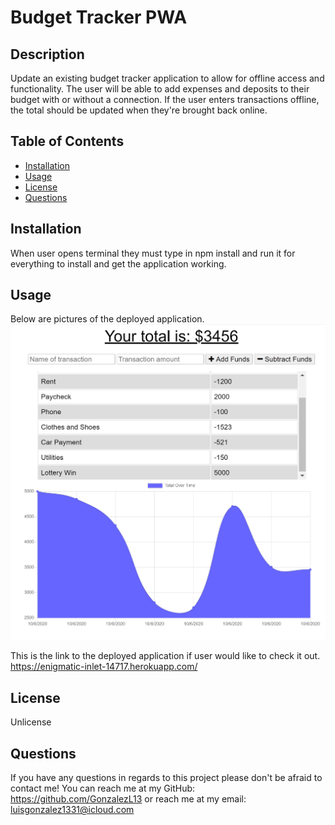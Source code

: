 # **Budget Tracker PWA**
## Description
Update an existing budget tracker application to allow for offline access and functionality. The user will be able to add expenses and deposits to their budget with or without a connection. If the user enters transactions offline, the total should be updated when they're brought back online.
## Table of Contents
* [Installation](#installation)
* [Usage](#usage)
* [License](#license)
* [Questions](#questions)
## Installation
When user opens terminal they must type in npm install and run it for everything to install and get the application working.
## Usage
Below are pictures of the deployed application.<br>
<img src="/assets/images/budget-tracker.jpg" width=520px>

This is the link to the deployed application if user would like to check it out. <br>
https://enigmatic-inlet-14717.herokuapp.com/

## License
Unlicense


## Questions
If you have any questions in regards to this project please don't be afraid to contact me!
You can reach me at my GitHub: https://github.com/GonzalezL13
or reach me at my email: luisgonzalez1331@icloud.com